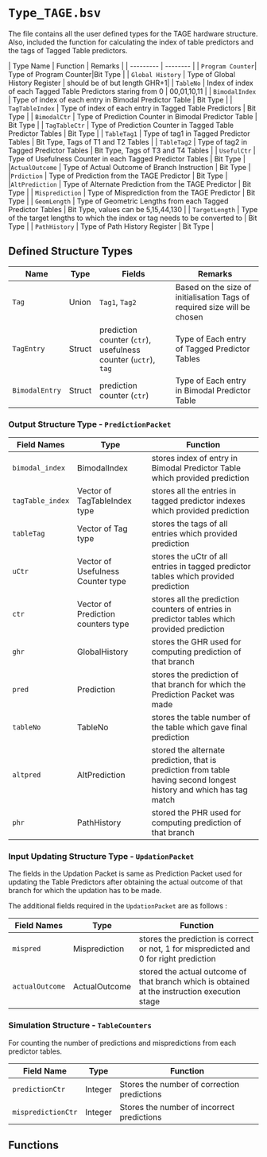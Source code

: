 # `Type_TAGE.bsv`

The file contains all the user defined types for the TAGE hardware structure. Also, included the function for calculating the index of table predictors and the tags of Tagged Table predictors.

| Type Name | Function | Remarks |
| --------- | -------- |
| `Program Counter`| Type of Program Counter|Bit Type |
| `Global History` | Type of Global History Register | should be of but length  GHR+1|
| `TableNo` | Index of index of each Tagged Table Predictors staring from 0 | 00,01,10,11 |
| `BimodalIndex` | Type of index of each entry in Bimodal Predictor Table | Bit Type |
| `TagTableIndex` | Type of index of each entry in Tagged Table Predictors | Bit Type |
| `BimodalCtr` | Type of Prediction Counter in Bimodal Predictor Table | Bit Type |
| `TagTableCtr` | Type of Prediction Counter in Tagged Table Predictor  Tables | Bit Type |
| `TableTag1` | Type of tag1 in Tagged Predictor Tables | Bit Type, Tags of T1 and T2 Tables |
| `TableTag2` | Type of tag2 in Tagged Predictor Tables | Bit Type, Tags of T3 and T4 Tables |
| `UsefulCtr` | Type of Usefulness Counter in each Tagged Predictor Tables | Bit Type |
|`ActualOutcome` | Type of Actual Outcome of Branch Instruction | Bit Type |
|`Prdiction` | Type of Prediction from the TAGE Predictor | Bit Type |
|`AltPrediction` | Type of Alternate Prediction from the TAGE Predictor | Bit Type |
| `Misprediction` | Type of Misprediction from the TAGE Predictor | Bit Type |
| `GeomLength` | Type of Geometric Lengths from each Tagged Predictor Tables | Bit Type, values can be 5,15,44,130 |
| `TargetLength` | Type of the target lengths to which the index or tag needs to be converted to | Bit Type |
| `PathHistory` | Type of Path History Register | Bit Type |

## Defined  Structure Types

| Name | Type | Fields |Remarks |
|-------| ------ |------| ------ |
| `Tag` | Union | `Tag1`, `Tag2` | Based on the size of initialisation Tags of required size will be chosen |
| `TagEntry`  | Struct | prediction counter (`ctr`), usefulness counter (`uctr`), `tag` | Type of Each entry of Tagged Predictor Tables |
| `BimodalEntry` | Struct |prediction counter (`ctr`) | Type of Each entry in Bimodal Predictor Table |

### Output Structure Type - `PredictionPacket`

| Field Names | Type | Function |
| ------ | ------| ---------|
|`bimodal_index` | BimodalIndex | stores index of entry in Bimodal Predictor Table which provided prediction |
|`tagTable_index` | Vector of TagTableIndex type | stores all the entries in tagged predictor indexes which provided prediction |
| `tableTag` | Vector of Tag type | stores the tags of all entries which provided prediction |
| `uCtr` | Vector of Usefulness Counter type | stores the uCtr of all entries in tagged predictor tables which provided prediction |
| `ctr` | Vector of Prediction counters type | stores all the prediction counters of entries in predictor tables which provided prediction |
| `ghr` | GlobalHistory | stores the GHR used for computing prediction of that branch |
| `pred` | Prediction | stores the prediction of that branch for which the Prediction Packet was made |
| `tableNo` | TableNo | stores the table number of the table which gave final prediction |
| `altpred` |  AltPrediction | stored the alternate prediction, that is prediction from table having second longest history and which has tag match |
| `phr` | PathHistory | stored the PHR used for computing prediction of that branch |

### Input Updating Structure Type - `UpdationPacket`

The fields in the Updation Packet is same as Prediction Packet used for updating the Table Predictors after obtaining the actual outcome of that branch for which the updation has to be made.

The additional fields required in the `UpdationPacket` are as follows :

| Field Names | Type | Function |
| ------ | ------| ---------|
|`mispred` | Misprediction | stores the prediction is correct or not, 1 for mispredicted and 0 for right prediction |
| `actualOutcome` | ActualOutcome | stored the actual outcome of that branch which is obtained at the instruction execution stage |

### Simulation Structure - `TableCounters`

For counting the number of predictions and mispredictions from each predictor tables.

| Field Name | Type | Function |
| -------| ---------| -------|
| `predictionCtr` | Integer | Stores the number of correction predictions |
| `mispredictionCtr` | Integer | Stores the number of incorrect predictions |

## Functions







